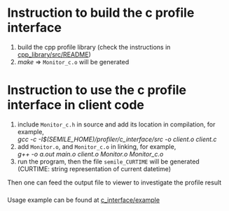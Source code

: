 # Instruction to build the c profile interface
1. build the cpp profile library (check the instructions in <a href='https://github.com/r-kan/semile/tree/master/profiler/cpp_library/src'>cpp_library/src/README</a>)  
2. _make_    => `Monitor_c.o` will be generated  

# Instruction to use the c profile interface in client code  
1. include `Monitor_c.h` in source and add its location in compilation, for example,  
        _gcc -c -I$(SEMILE_HOME)/profiler/c_interface/src -o client.o client.c_  
2. add `Monitor.o`, and `Monitor_c.o` in linking, for example,  
        _g++ -o a.out main.o client.o Monitor.o Monitor_c.o_  
3. run the program, then the file `semile_CURTIME` will be generated  
   (CURTIME: string representation of current datetime)  

Then one can feed the output file to viewer to investigate the profile result  

###
Usage example can be found at <a href='https://github.com/r-kan/semile/tree/master/profiler/c_interface/example'>c_interface/example</a>

